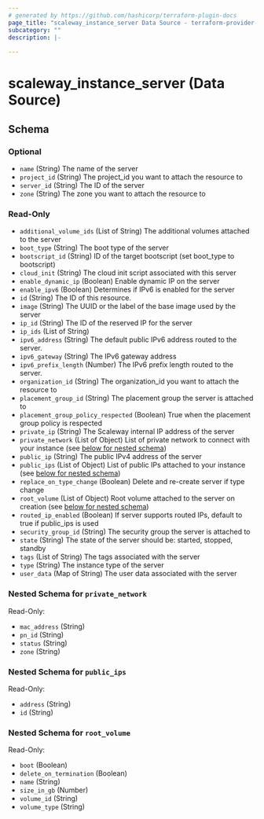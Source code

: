 ```yaml
---
# generated by https://github.com/hashicorp/terraform-plugin-docs
page_title: "scaleway_instance_server Data Source - terraform-provider-scaleway"
subcategory: ""
description: |-
  
---
```


# scaleway_instance_server (Data Source)





<!-- schema generated by tfplugindocs -->
## Schema

### Optional

- `name` (String) The name of the server
- `project_id` (String) The project_id you want to attach the resource to
- `server_id` (String) The ID of the server
- `zone` (String) The zone you want to attach the resource to

### Read-Only

- `additional_volume_ids` (List of String) The additional volumes attached to the server
- `boot_type` (String) The boot type of the server
- `bootscript_id` (String) ID of the target bootscript (set boot_type to bootscript)
- `cloud_init` (String) The cloud init script associated with this server
- `enable_dynamic_ip` (Boolean) Enable dynamic IP on the server
- `enable_ipv6` (Boolean) Determines if IPv6 is enabled for the server
- `id` (String) The ID of this resource.
- `image` (String) The UUID or the label of the base image used by the server
- `ip_id` (String) The ID of the reserved IP for the server
- `ip_ids` (List of String)
- `ipv6_address` (String) The default public IPv6 address routed to the server.
- `ipv6_gateway` (String) The IPv6 gateway address
- `ipv6_prefix_length` (Number) The IPv6 prefix length routed to the server.
- `organization_id` (String) The organization_id you want to attach the resource to
- `placement_group_id` (String) The placement group the server is attached to
- `placement_group_policy_respected` (Boolean) True when the placement group policy is respected
- `private_ip` (String) The Scaleway internal IP address of the server
- `private_network` (List of Object) List of private network to connect with your instance (see [below for nested schema](#nestedatt--private_network))
- `public_ip` (String) The public IPv4 address of the server
- `public_ips` (List of Object) List of public IPs attached to your instance (see [below for nested schema](#nestedatt--public_ips))
- `replace_on_type_change` (Boolean) Delete and re-create server if type change
- `root_volume` (List of Object) Root volume attached to the server on creation (see [below for nested schema](#nestedatt--root_volume))
- `routed_ip_enabled` (Boolean) If server supports routed IPs, default to true if public_ips is used
- `security_group_id` (String) The security group the server is attached to
- `state` (String) The state of the server should be: started, stopped, standby
- `tags` (List of String) The tags associated with the server
- `type` (String) The instance type of the server
- `user_data` (Map of String) The user data associated with the server

<a id="nestedatt--private_network"></a>
### Nested Schema for `private_network`

Read-Only:

- `mac_address` (String)
- `pn_id` (String)
- `status` (String)
- `zone` (String)


<a id="nestedatt--public_ips"></a>
### Nested Schema for `public_ips`

Read-Only:

- `address` (String)
- `id` (String)


<a id="nestedatt--root_volume"></a>
### Nested Schema for `root_volume`

Read-Only:

- `boot` (Boolean)
- `delete_on_termination` (Boolean)
- `name` (String)
- `size_in_gb` (Number)
- `volume_id` (String)
- `volume_type` (String)
